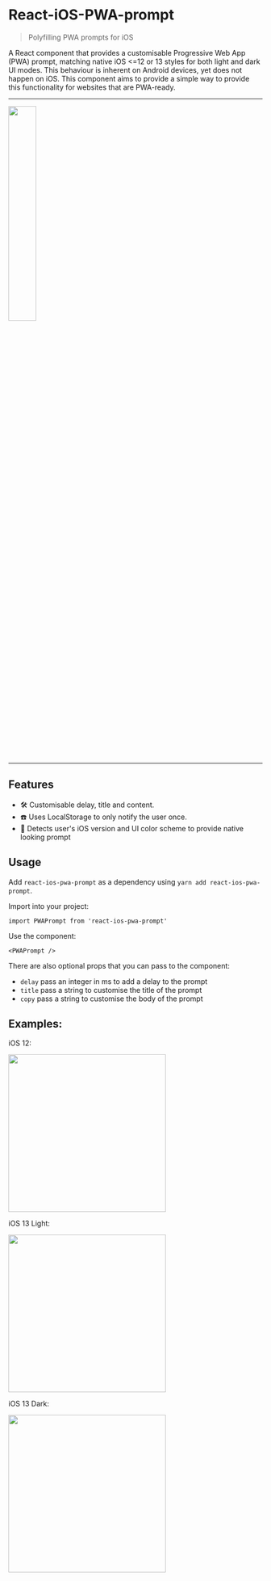 # React-iOS-PWA-prompt

> Polyfilling PWA prompts for iOS

A React component that provides a customisable Progressive Web App (PWA) prompt, matching native iOS <=12 or 13 styles for both light and dark UI modes. This behaviour is inherent on Android devices, yet does not happen on iOS. This component aims to provide a simple way to provide this functionality for websites that are PWA-ready.

<hr>

<img src="https://user-images.githubusercontent.com/11626619/65389000-18352d00-dd49-11e9-82c8-6fac25a494c8.gif" width="33%">

<hr>

## Features

- 🛠 Customisable delay, title and content.
- ☎️ Uses LocalStorage to only notify the user once.
- 📱 Detects user's iOS version and UI color scheme to provide native looking prompt

## Usage

Add `react-ios-pwa-prompt` as a dependency using `yarn add react-ios-pwa-prompt`.

Import into your project:

```
import PWAPrompt from 'react-ios-pwa-prompt'
```

Use the component:

```
<PWAPrompt />
```

There are also optional props that you can pass to the component:

- `delay` pass an integer in ms to add a delay to the prompt
- `title` pass a string to customise the title of the prompt
- `copy` pass a string to customise the body of the prompt

## Examples:

iOS 12:

<img src="https://user-images.githubusercontent.com/11626619/65392822-c902f280-dd70-11e9-8f81-a5099ca38d7f.png" width="312px">

iOS 13 Light:

<img src="https://user-images.githubusercontent.com/11626619/65392823-c902f280-dd70-11e9-9b9c-e782ec4e2721.png" width="312px">

iOS 13 Dark:

<img src="https://user-images.githubusercontent.com/11626619/65392824-c902f280-dd70-11e9-95c7-e58af3d1e71a.png" width="312px">
